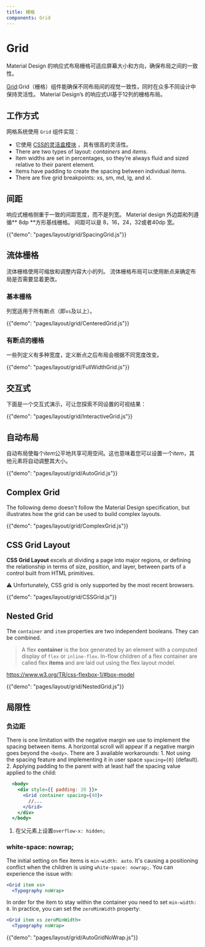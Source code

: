```yaml
---
title: 栅格
components: Grid
---
```

# Grid

<p class="description">Material Design 的响应式布局栅格可适应屏幕大小和方向，确保布局之间的一致性。</p>

[Grid](https://material.io/design/layout/responsive-layout-grid.html):Grid（栅格）组件能确保不同布局间的视觉一致性，同时在众多不同设计中保持灵活性。 Material Design’s 的响应式UI基于12列的栅格布局。

## 工作方式

网格系统使用 `Grid` 组件实现：

- 它使用 [CSS的灵活盒模块](https://www.w3.org/TR/css-flexbox-1/) ，具有很高的灵活性。
- There are two types of layout: *containers* and *items*.
- Item widths are set in percentages, so they’re always fluid and sized relative to their parent element.
- Items have padding to create the spacing between individual items.
- There are five grid breakpoints: xs, sm, md, lg, and xl.

## 间距

响应式栅格侧重于一致的间距宽度，而不是列宽。 Material design 外边距和列遵循** 8dp **方形基线栅格。 间距可以是 8，16，24，32或者40dp 宽。

{{"demo": "pages/layout/grid/SpacingGrid.js"}}

## 流体栅格

流体栅格使用可缩放和调整内容大小的列。 流体栅格布局可以使用断点来确定布局是否需要显着更改。

### 基本栅格

列宽适用于所有断点（即` xs `及以上）。

{{"demo": "pages/layout/grid/CenteredGrid.js"}}

### 有断点的栅格

一些列定义有多种宽度，定义断点之后布局会根据不同宽度改变。

{{"demo": "pages/layout/grid/FullWidthGrid.js"}}

## 交互式

下面是一个交互式演示，可让您探索不同设置的可视结果：

{{"demo": "pages/layout/grid/InteractiveGrid.js"}}

## 自动布局

自动布局使每个*item*公平地共享可用空间。这也意味着您可以设置一个*item*，其他元素将自动调整其大小。

{{"demo": "pages/layout/grid/AutoGrid.js"}}

## Complex Grid

The following demo doesn't follow the Material Design specification, but illustrates how the grid can be used to build complex layouts.

{{"demo": "pages/layout/grid/ComplexGrid.js"}}

## CSS Grid Layout

**CSS Grid Layout** excels at dividing a page into major regions, or defining the relationship in terms of size, position, and layer, between parts of a control built from HTML primitives.

⚠️ Unfortunately, CSS grid is only supported by the most recent browsers.

{{"demo": "pages/layout/grid/CSSGrid.js"}}

## Nested Grid

The `container` and `item` properties are two independent booleans. They can be combined.

> A flex **container** is the box generated by an element with a computed display of `flex` or `inline-flex`. In-flow children of a flex container are called flex **items** and are laid out using the flex layout model.

https://www.w3.org/TR/css-flexbox-1/#box-model

{{"demo": "pages/layout/grid/NestedGrid.js"}}

## 局限性

### 负边距

There is one limitation with the negative margin we use to implement the spacing between items. A horizontal scroll will appear if a negative margin goes beyond the `<body>`. There are 3 available workarounds: 1. Not using the spacing feature and implementing it in user space `spacing={0}` (default). 2. Applying padding to the parent with at least half the spacing value applied to the child:

```jsx
  <body>
    <div style={{ padding: 20 }}>
      <Grid container spacing={40}>
        //...
      </Grid>
    </div>
  </body>
```

1. 在父元素上设置`overflow-x: hidden;`

### white-space: nowrap;

The initial setting on flex items is `min-width: auto`. It's causing a positioning conflict when the children is using `white-space: nowrap;`. You can experience the issue with:

```jsx
<Grid item xs>
  <Typography noWrap>
```

In order for the item to stay within the container you need to set `min-width: 0`. In practice, you can set the `zeroMinWidth` property:

```jsx
<Grid item xs zeroMinWidth>
  <Typography noWrap>
```

{{"demo": "pages/layout/grid/AutoGridNoWrap.js"}}